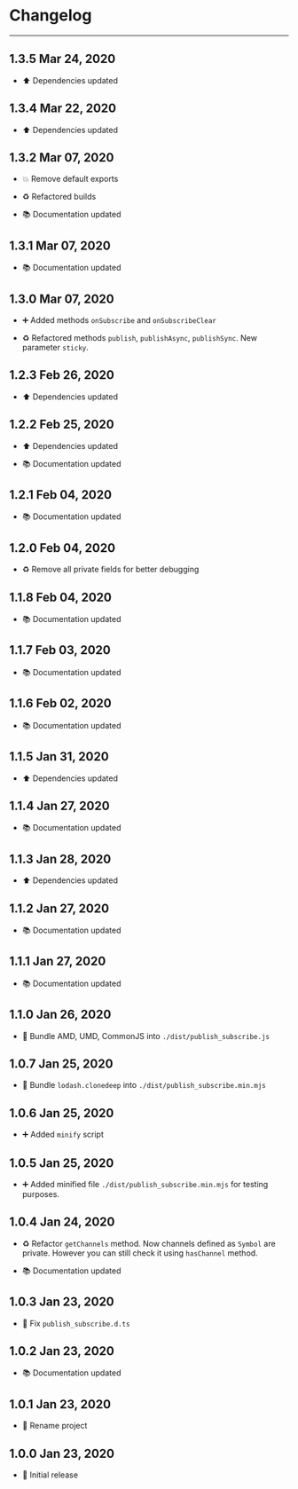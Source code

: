# Changelog

---

## 1.3.5 Mar 24, 2020

-   ⬆️ Dependencies updated

## 1.3.4 Mar 22, 2020

-   ⬆️ Dependencies updated

## 1.3.2 Mar 07, 2020

-   💥 Remove default exports

-   ♻️ Refactored builds

-   📚 Documentation updated

## 1.3.1 Mar 07, 2020

-   📚 Documentation updated

## 1.3.0 Mar 07, 2020

-   ➕ Added methods `onSubscribe` and `onSubscribeClear`

-   ♻️ Refactored  methods `publish`, `publishAsync`, `publishSync`. New parameter `sticky`.

## 1.2.3 Feb 26, 2020

-   ⬆️ Dependencies updated

## 1.2.2 Feb 25, 2020

-   ⬆️ Dependencies updated

-   📚 Documentation updated

## 1.2.1 Feb 04, 2020

-   📚 Documentation updated

## 1.2.0 Feb 04, 2020

-   ♻️ Remove all private fields for better debugging

## 1.1.8 Feb 04, 2020

-   📚 Documentation updated

## 1.1.7 Feb 03, 2020

-   📚 Documentation updated

## 1.1.6 Feb 02, 2020

-   📚 Documentation updated

## 1.1.5 Jan 31, 2020

-   ⬆️ Dependencies updated

## 1.1.4 Jan 27, 2020

-   📚 Documentation updated

## 1.1.3 Jan 28, 2020

-   ⬆️ Dependencies updated

## 1.1.2 Jan 27, 2020

-   📚 Documentation updated

## 1.1.1 Jan 27, 2020

-   📚 Documentation updated

## 1.1.0 Jan 26, 2020

-   🚚️ Bundle AMD, UMD, CommonJS into `./dist/publish_subscribe.js`

## 1.0.7 Jan 25, 2020

-   🎨 Bundle `lodash.clonedeep` into `./dist/publish_subscribe.min.mjs`

## 1.0.6 Jan 25, 2020

-   ➕ Added `minify` script

## 1.0.5 Jan 25, 2020

-   ➕ Added minified file `./dist/publish_subscribe.min.mjs` for testing purposes.

## 1.0.4 Jan 24, 2020

-   ♻️ Refactor `getChannels` method.
Now channels defined as `Symbol` are private.
However you can still check it using `hasChannel` method.

-   📚 Documentation updated

## 1.0.3 Jan 23, 2020

-   🔨 Fix `publish_subscribe.d.ts`

## 1.0.2 Jan 23, 2020

-   📚 Documentation updated

## 1.0.1 Jan 23, 2020

-   🎉 Rename project

## 1.0.0 Jan 23, 2020

-   🎉 Initial release
